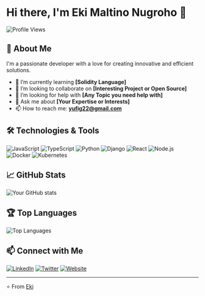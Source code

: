 # Hi there, I'm Eki Maltino Nugroho 👋

![Profile Views](https://komarev.com/ghpvc/?username=ekynug2&style=flat-square)

## 🚀 About Me

I'm a passionate developer with a love for creating innovative and efficient solutions.

- 🌱 I’m currently learning **[Solidity Language]**
- 👯 I’m looking to collaborate on **[Interesting Project or Open Source]**
- 🤔 I’m looking for help with **[Any Topic you need help with]**
- 💬 Ask me about **[Your Expertise or Interests]**
- 📫 How to reach me: **yufig22@gmail.com**

## 🛠️ Technologies & Tools

![JavaScript](https://img.shields.io/badge/-JavaScript-black?style=flat-square&logo=javascript)
![TypeScript](https://img.shields.io/badge/-TypeScript-007ACC?style=flat-square&logo=typescript)
![Python](https://img.shields.io/badge/-Python-black?style=flat-square&logo=python)
![Django](https://img.shields.io/badge/-Django-092E20?style=flat-square&logo=django)
![React](https://img.shields.io/badge/-React-black?style=flat-square&logo=react)
![Node.js](https://img.shields.io/badge/-Node.js-339933?style=flat-square&logo=node.js)
![Docker](https://img.shields.io/badge/-Docker-2496ED?style=flat-square&logo=docker)
![Kubernetes](https://img.shields.io/badge/-Kubernetes-326CE5?style=flat-square&logo=kubernetes)

## 📈 GitHub Stats

![Your GitHub stats](https://github-readme-stats.vercel.app/api?username=ekynug2&show_icons=true&theme=radical)

## 🏆 Top Languages

![Top Languages](https://github-readme-stats.vercel.app/api/top-langs/?username=ekynug2&layout=compact&theme=radical)

## 📫 Connect with Me

[![LinkedIn](https://img.shields.io/badge/-LinkedIn-blue?style=flat-square&logo=LinkedIn&logoColor=white&link=https://www.linkedin.com/in/ekynug2/)](https://www.linkedin.com/in/ekynug2/)
[![Twitter](https://img.shields.io/badge/-Twitter-blue?style=flat-square&logo=Twitter&logoColor=white&link=https://twitter.com/ekynug2)](https://twitter.com/ekynug2)
[![Website](https://img.shields.io/badge/Website-0088CC?style=flat-square&logo=About.me&logoColor=white&link=https://yourwebsite.com)](https://yourwebsite.com)

---

⭐️ From [Eki](https://github.com/ekynug2)

